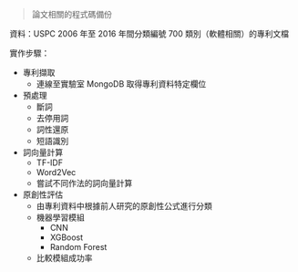 > 論文相關的程式碼備份



資料：USPC 2006 年至 2016 年間分類編號 700 類別（軟體相關）的專利文檔

實作步驟：

- 專利擷取
  - 連線至實驗室 MongoDB 取得專利資料特定欄位
- 預處理
  - 斷詞
  - 去停用詞
  - 詞性還原
  - 短語識別
- 詞向量計算
  - TF-IDF
  - Word2Vec
  - 嘗試不同作法的詞向量計算
- 原創性評估
  - 由專利資料中根據前人研究的原創性公式進行分類
  - 機器學習模組
    - CNN
    - XGBoost
    - Random Forest
  - 比較模組成功率
